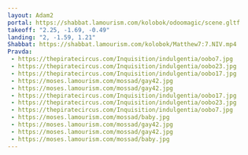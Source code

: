 ```yaml
---
layout: Adam2
portal: https://shabbat.lamourism.com/kolobok/odoomagic/scene.gltf
takeoff: "2.25, -1.69, -0.49"
landing: "2, -1.59, 1.21"
Shabbat: https://shabbat.lamourism.com/kolobok/Matthew7:7.NIV.mp4
Pravda:
 - https://thepiratecircus.com/Inquisition/indulgentia/oobo7.jpg
 - https://thepiratecircus.com/Inquisition/indulgentia/oobo23.jpg
 - https://thepiratecircus.com/Inquisition/indulgentia/oobo17.jpg
 - https://moses.lamourism.com/mossad/gay42.jpg
 - https://moses.lamourism.com/mossad/gay42.jpg
 - https://thepiratecircus.com/Inquisition/indulgentia/oobo17.jpg
 - https://thepiratecircus.com/Inquisition/indulgentia/oobo23.jpg
 - https://thepiratecircus.com/Inquisition/indulgentia/oobo7.jpg
 - https://moses.lamourism.com/mossad/baby.jpg
 - https://moses.lamourism.com/mossad/gay42.jpg
 - https://moses.lamourism.com/mossad/gay42.jpg
 - https://moses.lamourism.com/mossad/baby.jpg
---
```

